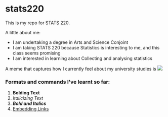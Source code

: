 # stats220

This is my repo for STATS 220. 

A little about me:

- I am undertaking a degree in Arts and Science Conjoint
- I am taking STATS 220 because Statistics is interesting to me, and this class seems promising
- I am interested in learning about Collecting and analysing statistics

A meme that captures how I currently feel about my university studies is ![](https://i.pinimg.com/originals/17/33/00/173300ad690b4c79a74b29ba3256aff1.gif)

### Formats and commands I've learnt so far:
1. **Bolding Text**
2. *Italicizing Text*
3. ***Bold and Italics***
4. [Embedding Links](https://youtu.be/dQw4w9WgXcQ?si=au19PVpW-uTCMT0I)
